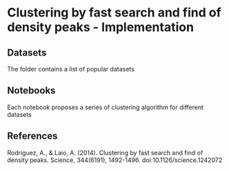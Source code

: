 # Clustering by fast search and find of density peaks - Implementation 
## Datasets

The folder contains a list of popular datasets

## Notebooks

Each notebook proposes a series of clustering algorithm for different datasets


## References

Rodriguez, A., & Laio, A. (2014). Clustering by fast search and find of density peaks. Science, 344(6191), 1492-1496. doi:10.1126/science.1242072
